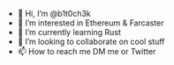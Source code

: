 - 👋 Hi, I’m @b1t0ch3k
- 👀 I’m interested in Ethereum & Farcaster
- 🌱 I’m currently learning Rust
- 💞️ I’m looking to collaborate on cool stuff
- 📫 How to reach me DM me or Twitter

<!---
b1t0ch3k/b1t0ch3k is a ✨ special ✨ repository because its `README.md` (this file) appears on your GitHub profile.
You can click the Preview link to take a look at your changes.
--->
